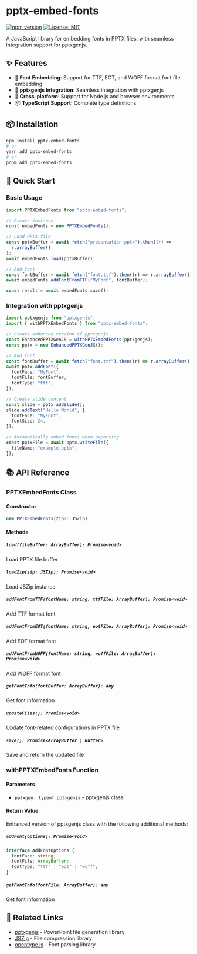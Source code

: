 # pptx-embed-fonts

[![npm version](https://badge.fury.io/js/pptx-embed-fonts.svg)](https://badge.fury.io/js/pptx-embed-fonts)
[![License: MIT](https://img.shields.io/badge/License-MIT-yellow.svg)](https://opensource.org/licenses/MIT)

A JavaScript library for embedding fonts in PPTX files, with seamless integration support for pptxgenjs.

## ✨ Features

- 🎯 **Font Embedding**: Support for TTF, EOT, and WOFF format font file embedding
- 🔌 **pptxgenjs Integration**: Seamless integration with pptxgenjs
- 📱 **Cross-platform**: Support for Node.js and browser environments
- 📦 **TypeScript Support**: Complete type definitions

## 📦 Installation

```bash
npm install pptx-embed-fonts
# or
yarn add pptx-embed-fonts
# or
pnpm add pptx-embed-fonts
```

## 🚀 Quick Start

### Basic Usage

```typescript
import PPTXEmbedFonts from "pptx-embed-fonts";

// Create instance
const embedFonts = new PPTXEmbedFonts();

// Load PPTX file
const pptxBuffer = await fetch("presentation.pptx").then((r) =>
  r.arrayBuffer()
);
await embedFonts.load(pptxBuffer);

// Add font
const fontBuffer = await fetch("font.ttf").then((r) => r.arrayBuffer());
await embedFonts.addFontFromTTF("MyFont", fontBuffer);

const result = await embedFonts.save();
```

### Integration with pptxgenjs

```typescript
import pptxgenjs from "pptxgenjs";
import { withPPTXEmbedFonts } from "pptx-embed-fonts";

// Create enhanced version of pptxgenjs
const EnhancedPPTXGenJS = withPPTXEmbedFonts(pptxgenjs);
const pptx = new EnhancedPPTXGenJS();

// Add font
const fontBuffer = await fetch("font.ttf").then((r) => r.arrayBuffer());
await pptx.addFont({
  fontFace: "MyFont",
  fontFile: fontBuffer,
  fontType: "ttf",
});

// Create slide content
const slide = pptx.addSlide();
slide.addText("Hello World", {
  fontFace: "MyFont",
  fontSize: 24,
});

// Automatically embed fonts when exporting
const pptxFile = await pptx.writeFile({
  fileName: "example.pptx",
});
```

## 📚 API Reference

### PPTXEmbedFonts Class

#### Constructor

```typescript
new PPTXEmbedFonts(zip?: JSZip)
```

#### Methods

##### `load(fileBuffer: ArrayBuffer): Promise<void>`

Load PPTX file buffer

##### `loadZip(zip: JSZip): Promise<void>`

Load JSZip instance

##### `addFontFromTTF(fontName: string, ttfFile: ArrayBuffer): Promise<void>`

Add TTF format font

##### `addFontFromEOT(fontName: string, eotFile: ArrayBuffer): Promise<void>`

Add EOT format font

##### `addFontFromWOFF(fontName: string, woffFile: ArrayBuffer): Promise<void>`

Add WOFF format font

##### `getFontInfo(fontBuffer: ArrayBuffer): any`

Get font information

##### `updateFiles(): Promise<void>`

Update font-related configurations in PPTX file

##### `save(): Promise<ArrayBuffer | Buffer>`

Save and return the updated file

### withPPTXEmbedFonts Function

#### Parameters

- `pptxgen: typeof pptxgenjs` - pptxgenjs class

#### Return Value

Enhanced version of pptxgenjs class with the following additional methods:

##### `addFont(options): Promise<void>`

```typescript
interface AddFontOptions {
  fontFace: string;
  fontFile: ArrayBuffer;
  fontType: "ttf" | "eot" | "woff";
}
```

##### `getFontInfo(fontFile: ArrayBuffer): any`

Get font information

## 🔗 Related Links

- [pptxgenjs](https://github.com/gitbrent/PptxGenJS) - PowerPoint file generation library
- [JSZip](https://github.com/Stuk/jszip) - File compression library
- [opentype.js](https://github.com/opentypejs/opentype.js) - Font parsing library
